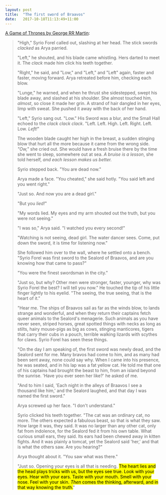 ```yaml
---
layout: post
title:  "The first sword of Braavos"
date:   2017-10-18T11:13:49+11:00
---
```


[A Game of Thrones by George RR Martin][]:

> "High," Syrio Forel called out, slashing at her head.
> The stick swords *clacked* as Arya parried.
>
> "Left," he shouted, and his blade came whistling.
> Hers darted to meet it.
> The *clack* made him click his teeth together.
>
> "Right," he said, and "Low," and "Left," and "Left" again, faster and faster, moving forward.
> Arya retreated before him, checking each blow.
>
> "Lunge," he warned, and when he thrust she sidestepped, swept his blade away, and slashed at his shoulder.
> She almost touched him, *almost*, so close it made her grin.
> A strand of hair dangled in her eyes, limp with sweat.
> She pushed it away with the back of her hand.
>
> "Left," Syrio sang out.
> "Low."
> His Sword was a blur, and the Small Hall echoed to the *clack clack clack*.
> "Left.
> Left.
> High.
> Left.
> Right.
> Left.
> Low.
> *Left!*"
>
> The wooden blade caught her high in the breast, a sudden stinging blow that hurt all the more because it came from the wrong side.
> *"Ow,"* she cried out.
> She would have a fresh bruise there by the time she went to sleep, somewhere out at sea.
> *A bruise is a lesson*, she told herself, *and each lesson makes us better.*
>
> Syrio stepped back.
> "You are dead now."
>
> Arya made a face.
> "You cheated," she said hotly.
> "You said left and you went right."
>
> "Just so.
> And now you are a dead girl."
>
> "But you *lied!*"
>
> "My words lied.
> My eyes and my arm shouted out the truth, but you were not seeing."
>
> "I was so," Arya said.
> "I watched you every second!"
>
> "Watching is not seeing, dead girl.
> The water dancer sees.
> Come, put down the sword, it is time for listening now."
>
> She followed him over to the wall, where he settled onto a bench.
> "Syrio Forel was first sword to the Sealord of Braavos, and are you knowing how that came to pass?"
>
> "You were the finest swordsman in the city."
>
> "Just so, but why?
> Other men were stronger, faster, younger, why was Syrio Forel the best?
> I will tell you now."
> He touched the tip of his little finger lightly to his eyelid.
> "The seeing, the true seeing, that is the heart of it."
>
> "Hear me.
> The ships of Braavos sail as far as the winds blow, to lands strange and wonderful, and when they return their captains fetch queer animals to the Sealord's menagerie.
> Such animals as you have never seen, striped horses, great spotted things with necks as long as stilts, hairy mouse-pigs as big as cows, stinging manticores, tigers that carry their cubs in a pouch, terrible walking lizards with scythes for claws.
> Syrio Forel has seen these things.
>
> "On the day I am speaking of, the first sword was newly dead, and the Sealord sent for me.
> Many bravos had come to him, and as many had been sent away, none could say why.
> When I came into his presence, he was seated, and in his lap was a fat yellow cat.
> He told me that one of his captains had brought the beast to him, from an island beyond the sunrise.
> 'Have you ever seen her like?' he asked of me.
>
> "And to him I said, 'Each night in the alleys of Braavos I see a thousand like him,' and the Sealord laughed, and that day I was named the first sword."
>
> Arya screwed up her face.
> "I don't understand."
>
> Syrio clicked his teeth together.
> "The cat was an ordinary cat, no more.
> The others expected a fabulous beast, so that is what they saw.
> How large it was, they said.
> It was no larger than any other cat, only fat from indolence, for the Sealord fed it from his own table.
> What curious small ears, they said.
> Its ears had been chewed away in kitten fights.
> And it was plainly a tomcat, yet the Sealord said 'her,' and that is what the others saw.
> Are you hearing?"
>
> Arya thought about it.
> "You saw what was there."
>
> "Just so.
> Opening your eyes is all that is needing.
> <mark>The heart lies and the head plays tricks with us, but the eyes see true.
> Look with your eyes.
> Hear with your ears.
> Taste with your mouth.
> Smell with your nose.
> Feel with your skin.
> *Then* comes the thinking, afterward, and in that way knowing the truth.</mark>"

[A Game of Thrones by George RR Martin]: https://itunes.apple.com/book/id1157102234
